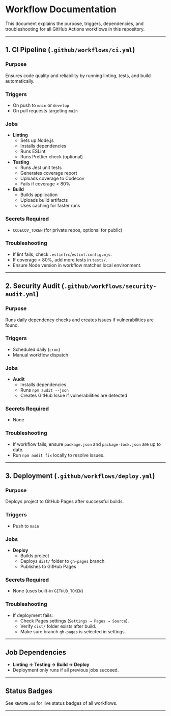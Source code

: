 # Workflow Documentation

This document explains the purpose, triggers, dependencies, and troubleshooting for all GitHub Actions workflows in this repository.

---

## 1. CI Pipeline (`.github/workflows/ci.yml`)

### Purpose
Ensures code quality and reliability by running linting, tests, and build automatically.

### Triggers
- On push to `main` or `develop`
- On pull requests targeting `main`

### Jobs
- **Linting**
  - Sets up Node.js
  - Installs dependencies
  - Runs ESLint
  - Runs Prettier check (optional)
- **Testing**
  - Runs Jest unit tests
  - Generates coverage report
  - Uploads coverage to Codecov
  - Fails if coverage < 80%
- **Build**
  - Builds application
  - Uploads build artifacts
  - Uses caching for faster runs

### Secrets Required
- `CODECOV_TOKEN` (for private repos, optional for public)

### Troubleshooting
- If lint fails, check `.eslintrc`/`eslint.config.mjs`.
- If coverage < 80%, add more tests in `tests/`.
- Ensure Node version in workflow matches local environment.

---

## 2. Security Audit (`.github/workflows/security-audit.yml`)

### Purpose
Runs daily dependency checks and creates issues if vulnerabilities are found.

### Triggers
- Scheduled daily (`cron`)
- Manual workflow dispatch

### Jobs
- **Audit**
  - Installs dependencies
  - Runs `npm audit --json`
  - Creates GitHub Issue if vulnerabilities are detected

### Secrets Required
- None

### Troubleshooting
- If workflow fails, ensure `package.json` and `package-lock.json` are up to date.
- Run `npm audit fix` locally to resolve issues.

---

## 3. Deployment (`.github/workflows/deploy.yml`)

### Purpose
Deploys project to GitHub Pages after successful builds.

### Triggers
- Push to `main`

### Jobs
- **Deploy**
  - Builds project
  - Deploys `dist/` folder to `gh-pages` branch
  - Publishes to GitHub Pages

### Secrets Required
- None (uses built-in `GITHUB_TOKEN`)

### Troubleshooting
- If deployment fails:
  - Check Pages settings (`Settings → Pages → Source`).
  - Verify `dist/` folder exists after build.
  - Make sure branch `gh-pages` is selected in settings.

---

## Job Dependencies

- **Linting → Testing → Build → Deploy**
- Deployment only runs if all previous jobs succeed.

---

## Status Badges

See `README.md` for live status badges of all workflows.

---


